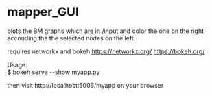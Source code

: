 # mapper_GUI

plots the BM graphs which are in /input and color the one on the right acconding the the selected nodes on the left.  

requires networkx and bokeh
https://networkx.org/
https://bokeh.org/

Usage:  
$ bokeh serve --show myapp.py  

then visit http://localhost:5006/myapp on your browser
